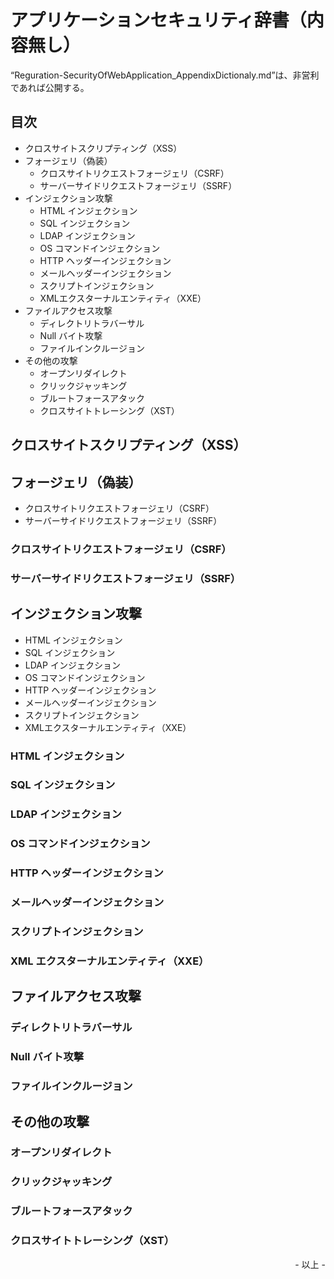 # アプリケーションセキュリティ辞書（内容無し）

“Reguration-SecurityOfWebApplication_AppendixDictionaly.md”は、非営利であれば公開する。

## 目次

* クロスサイトスクリプティング（XSS）
* フォージェリ（偽装）
  * クロスサイトリクエストフォージェリ（CSRF）
  * サーバーサイドリクエストフォージェリ（SSRF）
* インジェクション攻撃
  * HTML インジェクション
  * SQL インジェクション
  * LDAP インジェクション
  * OS コマンドインジェクション
  * HTTP ヘッダーインジェクション
  * メールヘッダーインジェクション
  * スクリプトインジェクション
  * XMLエクスターナルエンティティ（XXE）
* ファイルアクセス攻撃
  * ディレクトリトラバーサル
  * Null バイト攻撃
  * ファイルインクルージョン
* その他の攻撃
  * オープンリダイレクト
  * クリックジャッキング
  * ブルートフォースアタック
  * クロスサイトトレーシング（XST）

## クロスサイトスクリプティング（XSS）

## フォージェリ（偽装）

* クロスサイトリクエストフォージェリ（CSRF）
* サーバーサイドリクエストフォージェリ（SSRF）

### クロスサイトリクエストフォージェリ（CSRF）

### サーバーサイドリクエストフォージェリ（SSRF）

## インジェクション攻撃

* HTML インジェクション
* SQL インジェクション
* LDAP インジェクション
* OS コマンドインジェクション
* HTTP ヘッダーインジェクション
* メールヘッダーインジェクション
* スクリプトインジェクション
* XMLエクスターナルエンティティ（XXE）

### HTML インジェクション

### SQL インジェクション

### LDAP インジェクション

### OS コマンドインジェクション

### HTTP ヘッダーインジェクション

### メールヘッダーインジェクション

### スクリプトインジェクション

### XML エクスターナルエンティティ（XXE）

## ファイルアクセス攻撃

### ディレクトリトラバーサル

### Null バイト攻撃

### ファイルインクルージョン

## その他の攻撃

### オープンリダイレクト

### クリックジャッキング

### ブルートフォースアタック

### クロスサイトトレーシング（XST）

<div style="text-align: right;">- 以上 -</div>
